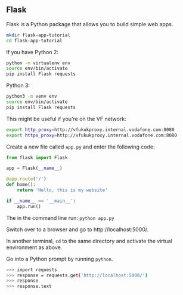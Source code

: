 ## Flask

Flask is a Python package that allows you to build simple web apps.

```bash
mkdir flask-app-tutorial
cd flask-app-tutorial
```

If you have Python 2:
```bash
python -m virtualenv env
source env/bin/activate
pip install Flask requests
```

Python 3:
```bash
python3 -m venv env
source env/bin/activate
pip install Flask requests
```

This might be useful if you're on the VF network:
```bash
export http_proxy=http://vfukukproxy.internal.vodafone.com:8080
export https_proxy=http://vfukukproxy.internal.vodafone.com:8080
```

Create a new file called `app.py` and enter the following code:
```python
from flask import Flask

app = Flask(__name__)

@app.route('/')
def home():
    return 'Hello, this is my website'

if __name__ == '__main__':
    app.run()
```

The in the command line run: `python app.py`

Switch over to a browser and go to http://localhost:5000/.

In another terminal, `cd` to the same directory and activate the virtual environment as above.

Go into a Python prompt by running `python`.

```bash
>>> import requests
>>> response = requests.get('http://localhost:5000/')
>>> response
>>> response.text
```
